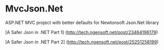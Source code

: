 MvcJson.Net
===========

ASP.NET MVC project with better defaults for Newtonsoft Json.Net library

[A Safer Json in .NET Part 1] (http://tech.ngensoft.net/post/23464196179)

[A Safer Json in .NET Part 2] (http://tech.ngensoft.net/post/25251258199)